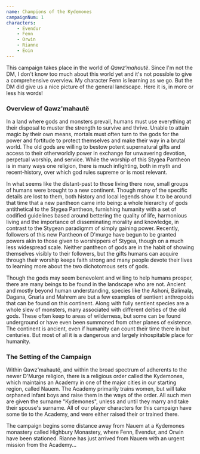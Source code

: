 ```yaml
---
name: Champions of the Kydemones
campaignNum: 1
characters:
    - Evendur
    - Fenn
    - Orwin
    - Rianne
    - Eoin
---
```


This campaign takes place in the world of *Qawz'mahautë*. Since I'm not the DM, I don't know too
much about this world yet and it's not possible to give a comprehensive overview. My character Fenn
is learning as we go. But the DM did give us a nice picture of the general landscape. Here it is,
in more or less his words!

### Overview of Qawz'mahautë

In a land where gods and monsters prevail, humans must use everything at their disposal to muster
the strength to survive and thrive. Unable to attain magic by their own means, mortals must often
turn to the gods for the power and fortitude to protect themselves and make their way in a brutal
world. The old gods are willing to bestow potent supernatural gifts and access to their
otherworldly power in exchange for unwavering devotion, perpetual worship, and service. While the
worship of this Stygea Pantheon is in many ways one religion, there is much infighting, both in
myth and recent-history, over which god rules supreme or is most relevant.

In what seems like the distant-past to those living there now, small groups of humans were brought
to a new continent. Though many of the specific details are lost to them, both history and local
legends show it to be around that time that a new pantheon came into being: a whole hierarchy of
gods antithetical to the Stygea Pantheon, furnishing humanity with a set of codified guidelines
based around bettering the quality of life, harmonious living and the importance of disseminating
morality and knowledge, in contrast to the Stygean paradigmm of simply gaining power. Recently,
followers of this new Pantheon of D'murge have begun to be granted powers akin to those given to
worshippers of Stygea, though on a much less widespread scale. Neither pantheon of gods are in the
habit of showing themselves visibly to their followers, but the gifts humans can acquire through
their worship keeps faith strong and many people devote their lives to learning more about the two
dichotomous sets of gods.

Though the gods may seem benevolent and willing to help humans prosper, there are many beings to be
found in the landscape who are not. Ancient and mostly beyond human understanding, species like the
Ashoni, Balimala, Dagana, Gnarla and Mahrem are but a few examples of sentient anthropoids that can
be found on this continent. Along with fully sentient species are a whole slew of monsters, many
associated with different deities of the old gods. These often keep to areas of wilderness, but
some can be found underground or have even been summoned from other planes of existence. The
continent is ancient, even if humanity can count their time there in but centuries. But most of all
it is a dangerous and largely inhospitable place for humanity.

### The Setting of the Campaign

Within Qawz'mahautë, and within the broad spectrum of adherents to the newer D'Murge religion,
there is a religious order called the Kydemones, which maintains an Academy in one of the major
cities in our starting region, called Nauem. The Academy primarily trains women, but will take
orphaned infant boys and raise them in the ways of the order. All such men are given the surname
"Kydemones", unless and until they marry and take their spouse's surname. All of our player
characters for this campaign have some tie to the Academy, and were either raised their or trained
there.

The campaign begins some distance away from Nauem at a Kydemones monastery called Highbury
Monastery, where Fenn, Evendur, and Orwin have been stationed. Rianne has just arrived from Nauem
with an urgent mission from the Academy...
